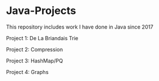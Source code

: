 # Java-Projects
This repository includes work I have done in Java since 2017

Project 1: De La Briandais Trie

Project 2: Compression

Project 3: HashMap/PQ

Project 4: Graphs
